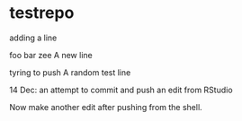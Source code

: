 # testrepo

adding a line

foo bar zee
A new line

tyring to push
A random test line

14 Dec: an attempt to commit and push an edit from RStudio

Now make another edit after pushing from the shell.
